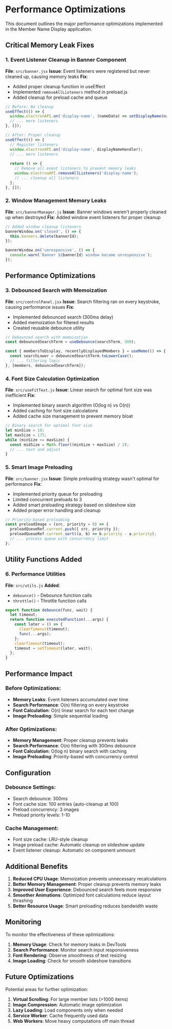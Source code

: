 # Performance Optimizations

This document outlines the major performance optimizations implemented in the Member Name Display application.

## Critical Memory Leak Fixes

### 1. Event Listener Cleanup in Banner Component
**File**: `src/banner.jsx`
**Issue**: Event listeners were registered but never cleaned up, causing memory leaks
**Fix**: 
- Added proper cleanup function in useEffect
- Implemented `removeAllListeners` method in preload.js
- Added cleanup for preload cache and queue

```javascript
// Before: No cleanup
useEffect(() => {
  window.electronAPI.on('display-name', (nameData) => setDisplayName(nameData));
  // ... more listeners
}, []);

// After: Proper cleanup
useEffect(() => {
  // Register listeners
  window.electronAPI.on('display-name', displayNameHandler);
  // ... more listeners
  
  return () => {
    // Remove all event listeners to prevent memory leaks
    window.electronAPI.removeAllListeners('display-name');
    // ... cleanup all listeners
  };
}, []);
```

### 2. Window Management Memory Leaks
**File**: `src/bannerManager.js`
**Issue**: Banner windows weren't properly cleaned up when destroyed
**Fix**: Added window event listeners for proper cleanup

```javascript
// Added window cleanup listeners
bannerWindow.on('closed', () => {
  this.banners.delete(bannerId);
});

bannerWindow.on('unresponsive', () => {
  console.warn(`Banner ${bannerId} window became unresponsive`);
});
```

## Performance Optimizations

### 3. Debounced Search with Memoization
**File**: `src/controlPanel.jsx`
**Issue**: Search filtering ran on every keystroke, causing performance issues
**Fix**: 
- Implemented debounced search (300ms delay)
- Added memoization for filtered results
- Created reusable debounce utility

```javascript
// Debounced search with memoization
const debouncedSearchTerm = useDebounce(searchTerm, 300);

const { membersToDisplay, recentlyDisplayedMembers } = useMemo(() => {
  const searchLower = debouncedSearchTerm.toLowerCase();
  // ... filtering logic
}, [members, debouncedSearchTerm]);
```

### 4. Font Size Calculation Optimization
**File**: `src/useFitText.js`
**Issue**: Linear search for optimal font size was inefficient
**Fix**:
- Implemented binary search algorithm (O(log n) vs O(n))
- Added caching for font size calculations
- Added cache size management to prevent memory bloat

```javascript
// Binary search for optimal font size
let minSize = 10;
let maxSize = 175;
while (minSize <= maxSize) {
  const midSize = Math.floor((minSize + maxSize) / 2);
  // ... test and adjust
}
```

### 5. Smart Image Preloading
**File**: `src/banner.jsx`
**Issue**: Simple preloading strategy wasn't optimal for performance
**Fix**:
- Implemented priority queue for preloading
- Limited concurrent preloads to 3
- Added smart preloading strategy based on slideshow size
- Added proper error handling and cleanup

```javascript
// Priority-based preloading
const preloadImage = (src, priority = 0) => {
  preloadQueueRef.current.push({ src, priority });
  preloadQueueRef.current.sort((a, b) => b.priority - a.priority);
  // ... process queue with concurrency limit
};
```

## Utility Functions Added

### 6. Performance Utilities
**File**: `src/utils.js`
**Added**:
- `debounce()` - Debounce function calls
- `throttle()` - Throttle function calls

```javascript
export function debounce(func, wait) {
  let timeout;
  return function executedFunction(...args) {
    const later = () => {
      clearTimeout(timeout);
      func(...args);
    };
    clearTimeout(timeout);
    timeout = setTimeout(later, wait);
  };
}
```

## Performance Impact

### Before Optimizations:
- **Memory Leaks**: Event listeners accumulated over time
- **Search Performance**: O(n) filtering on every keystroke
- **Font Calculation**: O(n) linear search for each text change
- **Image Preloading**: Simple sequential loading

### After Optimizations:
- **Memory Management**: Proper cleanup prevents leaks
- **Search Performance**: O(n) filtering with 300ms debounce
- **Font Calculation**: O(log n) binary search with caching
- **Image Preloading**: Priority-based with concurrency control

## Configuration

### Debounce Settings:
- Search debounce: 300ms
- Font cache size: 100 entries (auto-cleanup at 100)
- Preload concurrency: 3 images
- Preload priority levels: 1-10

### Cache Management:
- Font size cache: LRU-style cleanup
- Image preload cache: Automatic cleanup on slideshow update
- Event listener cleanup: Automatic on component unmount

## Additional Benefits

1. **Reduced CPU Usage**: Memoization prevents unnecessary recalculations
2. **Better Memory Management**: Proper cleanup prevents memory leaks
3. **Improved User Experience**: Debounced search feels more responsive
4. **Smoother Animations**: Optimized font calculations reduce layout thrashing
5. **Better Resource Usage**: Smart preloading reduces bandwidth waste

## Monitoring

To monitor the effectiveness of these optimizations:

1. **Memory Usage**: Check for memory leaks in DevTools
2. **Search Performance**: Monitor search input responsiveness
3. **Font Rendering**: Observe smoothness of text resizing
4. **Image Loading**: Check for smooth slideshow transitions

## Future Optimizations

Potential areas for further optimization:

1. **Virtual Scrolling**: For large member lists (>1000 items)
2. **Image Compression**: Automatic image optimization
3. **Lazy Loading**: Load components only when needed
4. **Service Worker**: Cache frequently used data
5. **Web Workers**: Move heavy computations off main thread 